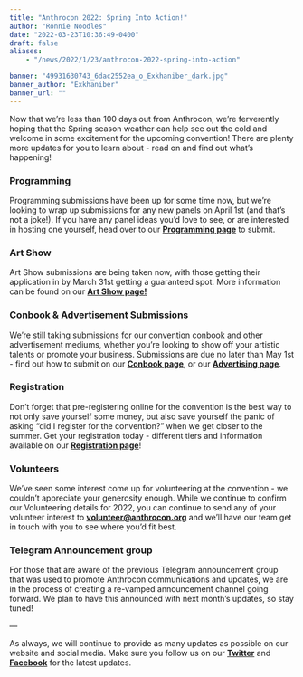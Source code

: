 ```yaml
---
title: "Anthrocon 2022: Spring Into Action!"
author: "Ronnie Noodles"
date: "2022-03-23T10:36:49-0400"
draft: false
aliases:
    - "/news/2022/1/23/anthrocon-2022-spring-into-action"

banner: "49931630743_6dac2552ea_o_Exkhaniber_dark.jpg"
banner_author: "Exkhaniber"
banner_url: ""
---
```


Now that we’re less than 100 days out from Anthrocon, we’re ferverently hoping that the Spring season weather can help see out the cold and welcome in some excitement for the upcoming convention! There are plenty more updates for you to learn about - read on and find out what’s happening!

### **Programming**

Programming submissions have been up for some time now, but we’re looking to wrap up submissions for any new panels on April 1st (and that’s not a joke!). If you have any panel ideas you’d love to see, or are interested in hosting one yourself, head over to our [**Programming page**](https://www.anthrocon.org/programming) to submit.

### **Art Show**

Art Show submissions are being taken now, with those getting their application in by March 31st getting a guaranteed spot. More information can be found on our [**Art Show page!**](https://www.anthrocon.org/artshow)

### Conbook &amp; Advertisement Submissions

We’re still taking submissions for our convention conbook and other advertisement mediums, whether you’re looking to show off your artistic talents or promote your business. Submissions are due no later than May 1st - find out how to submit on our [**Conbook page**](/conbook), or our [**Advertising page**](https://www.anthrocon.org/advertising).

### Registration

Don’t forget that pre-registering online for the convention is the best way to not only save yourself some money, but also save yourself the panic of asking “did I register for the convention?” when we get closer to the summer. Get your registration today - different tiers and information available on our [**Registration page**](/registration)!

### **Volunteers**

We’ve seen some interest come up for volunteering at the convention - we couldn’t appreciate your generosity enough. While we continue to confirm our Volunteering details for 2022, you can continue to send any of your volunteer interest to [**volunteer@anthrocon.org**](mailto:volunteer@anthrocon.org) and we’ll have our team get in touch with you to see where you’d fit best.

### Telegram Announcement group

For those that are aware of the previous Telegram announcement group that was used to promote Anthrocon communications and updates, we are in the process of creating a re-vamped announcement channel going forward. We plan to have this announced with next month’s updates, so stay tuned!

—

As always, we will continue to provide as many updates as possible on our website and social media. Make sure you follow us on our [**Twitter**](https://twitter.com/anthrocon) and [**Facebook**](https://www.facebook.com/Anthrocon) for the latest updates.
